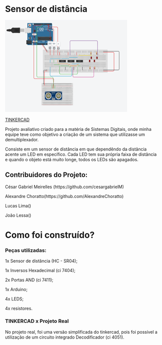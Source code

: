 <h1>Sensor de distância</h1>
<img src="imagens/demux.png" width="400" height="300" alt="Representação do Tinkercad">

<a href = "https://www.tinkercad.com/things/2sxkdPWAgp6-demux?sharecode=ZxOLf8bxN2CzwLfVCAcd_46f3eWS7ewTjyQRGTM-RlY">TINKERCAD</a>
<p>Projeto avaliativo criado para a matéria de Sistemas Digitais, onde minha equipe teve como objetivo a criação de um sistema que utilizasse um demultiplexador.</p>

<p>Consiste em um sensor de distância em que dependêndo da distância acente um LED em específico. Cada LED tem sua própria faixa de distância e quando o objeto está muito longe, todos os LEDs são apagados.</p>
<h2>Contribuidores do Projeto:</h2>
<p>César Gabriel Meirelles (https://github.com/cesargabrielM)</p>
<p>Alexandre Choratto(https://github.com/AlexandreChoratto)</p>
<p>Lucas Lima()</p>
<p>João Lessa()</p>

<h1>Como foi construído?</h1>
<h3>Peças utilizadas:</h3>

<p>1x Sensor de distância (HC - SR04);</p>
<p>1x Inversos Hexadecimal (ci 7404);</p>
<p>2x Portas AND (ci 7411);</p>
<p>1x Arduino;</p>
<p>4x LEDS;</p>
<p>4x resistores.</p>

<h3>TINKERCAD x Projeto Real</h3>
<p>No projeto real, foi uma versão simplificada do tinkercad, pois foi possível a utilização de um circuito integrado Decodificador (ci 4051).</p>


